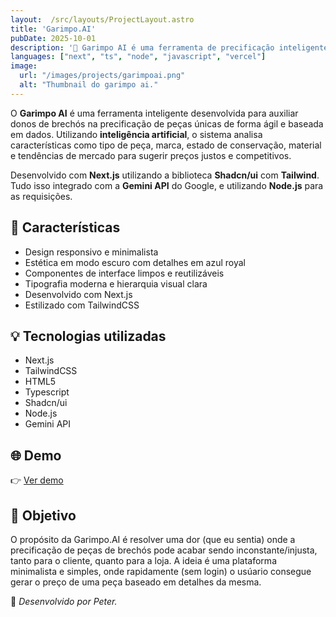 ```yaml
---
layout:  /src/layouts/ProjectLayout.astro
title: 'Garimpo.AI'
pubDate: 2025-10-01
description: '👔 Garimpo AI é uma ferramenta de precificação inteligente para brechós que utiliza IA para sugerir preços justos baseados em tendências de mercado, tipo e estado da peça.'
languages: ["next", "ts", "node", "javascript", "vercel"]
image:
  url: "/images/projects/garimpoai.png"
  alt: "Thumbnail do garimpo ai."
---
```


O **Garimpo AI** é uma ferramenta inteligente desenvolvida para auxiliar donos de brechós na precificação de peças únicas de forma ágil e baseada em dados. Utilizando **inteligência artificial**, o sistema analisa características como tipo de peça, marca, estado de conservação, material e tendências de mercado para sugerir preços justos e competitivos.

Desenvolvido com **Next.js** utilizando a biblioteca **Shadcn/ui** com **Tailwind**. Tudo isso integrado com a **Gemini API** do Google, e utilizando **Node.js** para as requisições.

## 🧩 Características

- Design responsivo e minimalista
- Estética em modo escuro com detalhes em azul royal
- Componentes de interface limpos e reutilizáveis
- Tipografia moderna e hierarquia visual clara
- Desenvolvido com Next.js
- Estilizado com TailwindCSS

## 💡 Tecnologias utilizadas

- Next.js
- TailwindCSS
- HTML5
- Typescript
- Shadcn/ui
- Node.js
- Gemini API

## 🌐 Demo

👉 [Ver demo](https://garimpo-ai.vercel.app/)

## 🎯 Objetivo

O propósito da Garimpo.AI é resolver uma dor (que eu sentia) onde a precificação de peças de brechós pode acabar sendo inconstante/injusta, tanto para o cliente, quanto para a loja.
A ideia é uma plataforma minimalista e simples, onde rapidamente (sem login) o usúario consegue gerar o preço de uma peça baseado em detalhes da mesma.


🚀 *Desenvolvido por Peter.*
